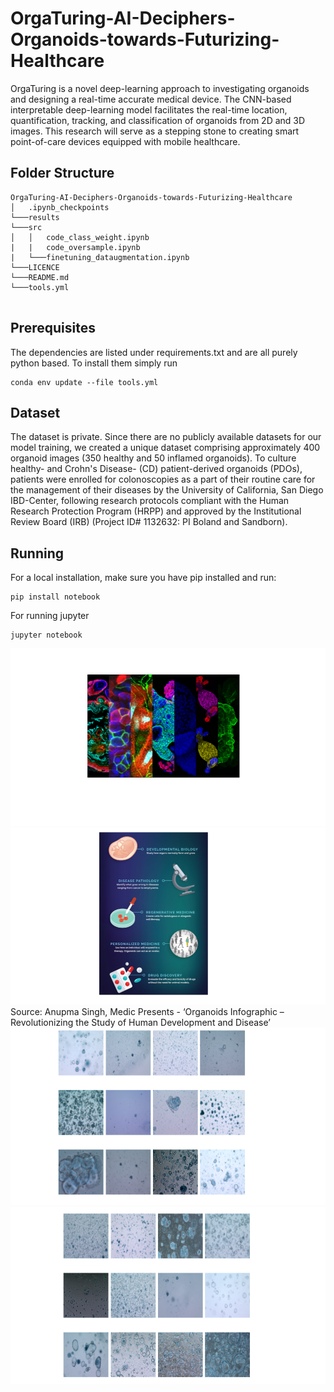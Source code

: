 # OrgaTuring-AI-Deciphers-Organoids-towards-Futurizing-Healthcare
OrgaTuring is a novel deep-learning approach to investigating organoids and designing a real-time accurate medical device. The CNN-based interpretable deep-learning model facilitates the real-time location, quantification, tracking, and classification of organoids from 2D and 3D images. This research will serve as a stepping stone to creating smart point-of-care devices equipped with mobile healthcare.


## Folder Structure

```
OrgaTuring-AI-Deciphers-Organoids-towards-Futurizing-Healthcare
│   .ipynb_checkpoints
└───results
└───src
│   │   code_class_weight.ipynb
|   |   code_oversample.ipynb
|   └───finetuning_dataugmentation.ipynb
└───LICENCE     
└───README.md  
└───tools.yml      


```

## Prerequisites
The dependencies are listed under requirements.txt and are all purely python based. To install them simply run
```
conda env update --file tools.yml
```

## Dataset
The dataset is private. Since there are no publicly available datasets for our model training, we created a unique dataset comprising approximately 400 organoid images (350 healthy and 50 inflamed organoids). To culture healthy- and Crohn's Disease- (CD) patient-derived organoids (PDOs), patients were enrolled for colonoscopies as a part of their routine care for the management of their diseases by the University of California, San Diego IBD-Center, following research protocols compliant with the Human Research Protection Program (HRPP) and approved by the Institutional Review Board (IRB) (Project ID# 1132632: PI Boland and Sandborn).

## Running
For a local installation, make sure you have pip installed and run: 
```
pip install notebook
```
For running jupyter
```
jupyter notebook
```

  
![](/results/1.png)
![](/results/2.png)
Source: Anupma Singh, Medic Presents - ‘Organoids Infographic – Revolutionizing the Study of Human Development and Disease’
![](/results/Inflamed.png)
![](/results/NonInflamed.png)

